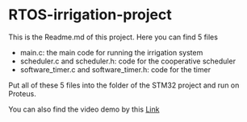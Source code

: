 # RTOS-irrigation-project

This is the Readme.md of this project. Here you can find 5 files
- main.c: the main code for running the irrigation system
- scheduler.c and scheduler.h: code for the cooperative scheduler
- software_timer.c and software_timer.h: code for the timer

Put all of these 5 files into the folder of the STM32 project and run on Proteus.

You can also find the video demo by this [Link](https://drive.google.com/file/d/1Ecp7xCNkGOGHgegG1DEg5eeTWEG0PU7v/view)


